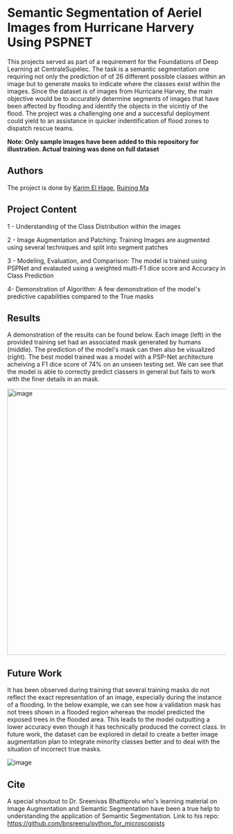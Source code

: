 # Semantic Segmentation of Aeriel Images from Hurricane Harvery Using PSPNET


This projects served as part of a requirement for the Foundations of Deep Learning at CentraleSupélec. The task is a semantic segmentation one requiring not only the prediction of of 26 different possible classes within an image but to generate masks to indicate where the classes exist within the images. Since the dataset is of images from Hurricane Harvey, the main objective would be to accurately determine segments of images that have been affected by flooding and identify the objects in the vicintiy of the flood. The project was a challenging one and a successful deployment could yield to an assistance in quicker indentification of flood zones to dispatch rescue teams. 

**Note: Only sample images have been added to this repository for illustration. Actual training was done on full dataset**

## Authors
The project is done by [Karim El Hage](https://github.com/karimelhage), [Ruining Ma](https://github.com/data-rk)


## Project Content
1 - Understanding of the Class Distribution within the images

2 - Image Augmentation and Patching: Training Images are augmented using several techniques and split into segment patches

3 - Modeling, Evaluation, and Comparison: The model is trained using PSPNet and evalauted using a weighted multi-F1 dice score and Accuracy in Class Prediction

4- Demonstration of Algorithm: A few demonstration of the model's predictive capabilities compared to the True masks

## Results
A demonstration of the results can be found below. Each image (left) in the provided training set had an associated mask generated by humans (middle). The prediction of the model's mask can then also be visualized (right). The best model trained was a model with a PSP-Net architecture acheiving a F1 dice score of 74% on an unseen testing set. We can see that the model is able to correctly predict classers in general but fails to work with the finer details in an mask.

<img width="612" alt="image" src="https://user-images.githubusercontent.com/127489117/232487518-7f7fac2d-f231-4d30-b4fb-a2616b80f945.png">

## Future Work

It has been observed during training that several training masks do not reflect the exact representation of an image, especially during the instance of a flooding. In the below example, we can see how a validation mask has not trees shown in a flooded region whereas the model predicted the exposed trees in the flooded area. This leads to the model outputting a lower accuracy even though it has technically produced the correct class. In future work, the dataset can be explored in detail to create a better image augmentation plan to integrate minority classes better and to deal with the situation of incorrect true masks.

![image](https://user-images.githubusercontent.com/127489117/234980347-81522b3b-86d2-4b81-b10a-036101a3935a.png)


## Cite
A special shoutout to Dr. Sreenivas Bhattiprolu who's learning material on Image Augmentation and Semantic Segmentation have been a true help to understanding the application of Semantic Segmentation. Link to his repo: https://github.com/bnsreenu/python_for_microscopists


